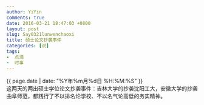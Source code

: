 ```yaml
---
author: YiYin
comments: true
date: 2016-03-21 18:47:03 +0800
layout: post
slug: Say0321lunwenchaoxi
title: 硕士论文抄袭事件
categories: [说]
tags:
-  点滴
-  时事
---
```

<div class="saying">
<div class="timestamp">{{ page.date | date: "%Y年%m月%d日 %H:%M:%S" }}</div>
这两天的两出硕士学位论文抄袭事件：吉林大学的抄袭沈阳工大，安徽大学的抄袭曲阜师范，都践行了不以排名论学校、不以名气论高低的务实精神。
</div>

